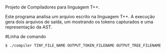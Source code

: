 Projeto de Compiladores para linguagem T++.

Este programa analisa um arquivo escrito na linguagem T++. A execução gera dois arquivos de saída, um mostrando os tokens capturados e uma representação da AST.

#Linha de comando

```sh
$ ./compiler TINY_FILE_NAME OUTPUT_TOKEN_FILENAME OUTPUT_TREE_FILENAME 
```
